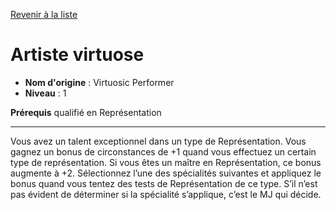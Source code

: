 [Revenir à la liste](..)

# Artiste virtuose

 * **Nom d'origine** : Virtuosic Performer
 * **Niveau** : 1


<p><strong>Prérequis</strong> qualifié en Représentation</p>
<hr>
<p>Vous avez un talent exceptionnel dans un type de Représentation. Vous gagnez un bonus de circonstances de +1 quand vous effectuez un certain type de représentation. Si vous êtes un maître en Représentation, ce bonus augmente à +2. Sélectionnez l’une des spécialités suivantes et appliquez le bonus quand vous tentez des tests de Représentation de ce type. S’il n’est pas évident de déterminer si la spécialité s’applique, c’est le MJ qui décide.</p>